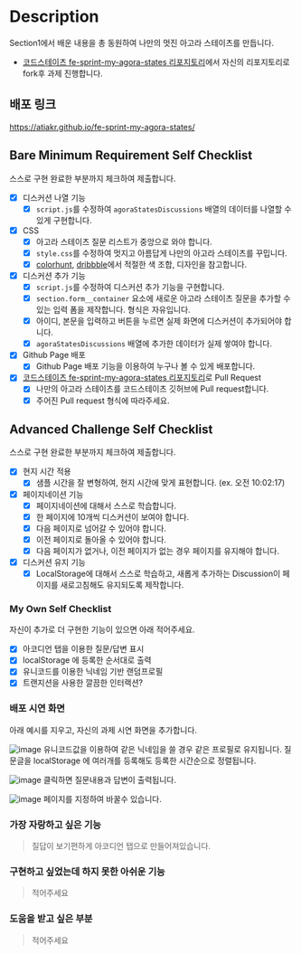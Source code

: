 # Description

Section1에서 배운 내용을 총 동원하여 나만의 멋진 아고라 스테이츠를 만듭니다.

- [코드스테이츠 fe-sprint-my-agora-states 리포지토리](https://github.com/codestates-seb/fe-sprint-my-agora-states)에서 자신의 리포지토리로 fork후 과제 진행합니다.

## 배포 링크

https://atiakr.github.io/fe-sprint-my-agora-states/

## Bare Minimum Requirement Self Checklist

스스로 구현 완료한 부분까지 체크하여 제출합니다.

- [X] 디스커션 나열 기능
    - [x] `script.js`를 수정하여 `agoraStatesDiscussions` 배열의 데이터를 나열할 수 있게 구현합니다.
- [x] CSS
    - [x] 아고라 스테이츠 질문 리스트가 중앙으로 와야 합니다.
    - [x] `style.css`를 수정하여 멋지고 아름답게 나만의 아고라 스테이츠를 꾸밉니다.
    - [x] [colorhunt](https://colorhunt.co/palettes/popular), [dribbble](https://dribbble.com/)에서 적절한 색 조합, 디자인을 참고합니다.
- [x] 디스커션 추가 기능
    - [x] `script.js`를 수정하여 디스커션 추가 기능을 구현합니다.
    - [x] `section.form__container` 요소에 새로운 아고라 스테이츠 질문을 추가할 수 있는 입력 폼을 제작합니다. 형식은 자유입니다.
    - [x] 아이디, 본문을 입력하고 버튼을 누르면 실제 화면에 디스커션이 추가되어야 합니다.
    - [x] `agoraStatesDiscussions` 배열에 추가한 데이터가 실제 쌓여야 합니다.
- [x] Github Page 배포
  - [x] Github Page 배포 기능을 이용하여 누구나 볼 수 있게 배포합니다.
- [x] [코드스테이츠 fe-sprint-my-agora-states 리포지토리](https://github.com/codestates-seb/fe-sprint-my-agora-states)로 Pull Request
  - [x] 나만의 아고라 스테이츠를 코드스테이츠 깃허브에 Pull request합니다.
  - [x] 주어진 Pull request 형식에 따라주세요.

## Advanced Challenge Self Checklist

스스로 구현 완료한 부분까지 체크하여 제출합니다.

- [x] 현지 시간 적용
    - [x] 샘플 시간을 잘 변형하여, 현지 시간에 맞게 표현합니다. (ex. 오전 10:02:17)
- [x] 페이지네이션 기능
    - [x] 페이지네이션에 대해서 스스로 학습합니다.
    - [x] 한 페이지에 10개씩 디스커션이 보여야 합니다.
    - [x] 다음 페이지로 넘어갈 수 있어야 합니다.
    - [x] 이전 페이지로 돌아올 수 있어야 합니다.
    - [x] 다음 페이지가 없거나, 이전 페이지가 없는 경우 페이지를 유지해야 합니다.
- [x] 디스커션 유지 기능
    - [x] LocalStorage에 대해서 스스로 학습하고, 새롭게 추가하는 Discussion이 페이지를 새로고침해도 유지되도록 제작합니다.

### My Own Self Checklist

자신이 추가로 더 구현한 기능이 있으면 아래 적어주세요.

- [x] 아코디언 탭을 이용한 질문/답변 표시
- [x] localStorage 에 등록한 순서대로 출력
- [x] 유니코드를 이용한 닉네임 기반 랜덤프로필
- [x] 트랜지션을 사용한 깔끔한 인터랙션?

### 배포 시연 화면

아래 예시를 지우고, 자신의 과제 시연 화면을 추가합니다.

 ![image](https://cdn.discordapp.com/attachments/741022959153578106/1020159949860503562/image1.png)
 유니코드값을 이용하여 같은 닉네임을 쓸 경우 같은 프로필로 유지됩니다.
 질문글을 localStorage 에 여러개를 등록해도 등록한 시간순으로 정렬됩니다.

![image](https://cdn.discordapp.com/attachments/741022959153578106/1020161687262875729/img2.png)
 클릭하면 질문내용과 답변이 출력됩니다.
 
 ![image](https://cdn.discordapp.com/attachments/741022959153578106/1020161832608084068/img3.png)
 페이지를 지정하여 바꿀수 있습니다.
 
 
### 가장 자랑하고 싶은 기능

> 질답이 보기편하게 아코디언 탭으로 만들어져있습니다.

### 구현하고 싶었는데 하지 못한 아쉬운 기능

> 적어주세요

### 도움을 받고 싶은 부분

> 적어주세요
